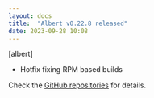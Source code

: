 ```yaml
---
layout: docs
title:  "Albert v0.22.8 released"
date: 2023-09-28 10:08
---
```


[albert]
* Hotfix fixing RPM based builds

Check the [GitHub repositories](https://github.com/albertlauncher/albert/commits/v0.22.8) for details.
